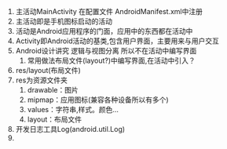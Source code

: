 1. 主活动MainActivity 在配置文件 AndroidManifest.xml中注册
2. 主活动即是手机图标启动的活动
3. 活动是Android应用程序的门面，应用中的东西都在活动中
4. Activity即Android活动的基类,包含用户界面，主要用来与用户交互
5. Android设计讲究 逻辑与视图分离 所以不在活动中编写界面
	1. 常用做法布局文件(layout?)中编写界面,在活动中引入？
6. res/layout(布局文件)
7. res为资源文件夹
	1. drawable：图片
	2. mipmap：应用图标(兼容各种设备所以有多个)
	3. values：字符串,样式。颜色...
	4. layout：布局文件
8. 开发日志工具Log(android.util.Log)
9. 